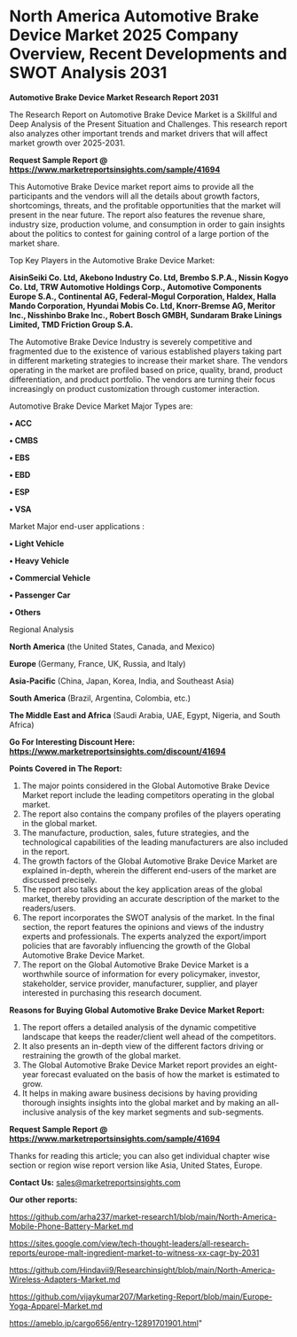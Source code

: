 # North America Automotive Brake Device Market 2025 Company Overview, Recent Developments and SWOT Analysis 2031

<strong>Automotive Brake Device Market Research Report 2031</strong>

The Research Report on Automotive Brake Device Market is a Skillful and Deep Analysis of the Present Situation and Challenges. This research report also analyzes other important trends and market drivers that will affect market growth over 2025-2031.

<strong>Request Sample Report @ <a href=https://www.marketreportsinsights.com/sample/41694>https://www.marketreportsinsights.com/sample/41694</a></strong>

This Automotive Brake Device market report aims to provide all the participants and the vendors will all the details about growth factors, shortcomings, threats, and the profitable opportunities that the market will present in the near future. The report also features the revenue share, industry size, production volume, and consumption in order to gain insights about the politics to contest for gaining control of a large portion of the market share.

Top Key Players in the Automotive Brake Device Market:

<strong>AisinSeiki Co. Ltd, Akebono Industry Co. Ltd, Brembo S.P.A., Nissin Kogyo Co. Ltd, TRW Automotive Holdings Corp., Automotive Components Europe S.A., Continental AG, Federal-Mogul Corporation, Haldex, Halla Mando Corporation, Hyundai Mobis Co. Ltd, Knorr-Bremse AG, Meritor Inc., Nisshinbo Brake Inc., Robert Bosch GMBH, Sundaram Brake Linings Limited, TMD Friction Group S.A.</strong>

The Automotive Brake Device Industry is severely competitive and fragmented due to the existence of various established players taking part in different marketing strategies to increase their market share. The vendors operating in the market are profiled based on price, quality, brand, product differentiation, and product portfolio. The vendors are turning their focus increasingly on product customization through customer interaction.

Automotive Brake Device Market Major Types are:

<strong>•  ACC

•  CMBS

•  EBS

•  EBD

•  ESP

•  VSA</strong>

Market Major end-user applications :

<strong>•  Light Vehicle

•  Heavy Vehicle

•  Commercial Vehicle

•  Passenger Car

•  Others</strong>

Regional Analysis

</u><strong><b>North America</b></strong> (the United States, Canada, and Mexico)

<strong><b>Europe </b></strong>(Germany, France, UK, Russia, and Italy)

<strong><b>Asia-Pacific</b></strong> (China, Japan, Korea, India, and Southeast Asia)

<strong><b>South America</b></strong> (Brazil, Argentina, Colombia, etc.)

<strong><b>The Middle East and Africa</b></strong> (Saudi Arabia, UAE, Egypt, Nigeria, and South Africa)

<strong>Go For Interesting Discount Here: <a href=https://www.marketreportsinsights.com/discount/41694>https://www.marketreportsinsights.com/discount/41694</a></strong>

<strong>Points Covered in The Report:</strong>
<ol>
  <li>The major points considered in the Global Automotive Brake Device Market report include the leading competitors operating in the global market.</li>
  <li>The report also contains the company profiles of the players operating in the global market.</li>
  <li>The manufacture, production, sales, future strategies, and the technological capabilities of the leading manufacturers are also included in the report.</li>
  <li>The growth factors of the Global Automotive Brake Device Market are explained in-depth, wherein the different end-users of the market are discussed precisely.</li>
  <li>The report also talks about the key application areas of the global market, thereby providing an accurate description of the market to the readers/users.</li>
  <li>The report incorporates the SWOT analysis of the market. In the final section, the report features the opinions and views of the industry experts and professionals. The experts analyzed the export/import policies that are favorably influencing the growth of the Global Automotive Brake Device Market.</li>
  <li>The report on the Global Automotive Brake Device Market is a worthwhile source of information for every policymaker, investor, stakeholder, service provider, manufacturer, supplier, and player interested in purchasing this research document.</li>
</ol>
<strong>Reasons for Buying Global Automotive Brake Device Market Report:</strong>

<ol>
  <li>The report offers a detailed analysis of the dynamic competitive landscape that keeps the reader/client well ahead of the competitors.</li>
  <li>It also presents an in-depth view of the different factors driving or restraining the growth of the global market.</li>
  <li>The Global Automotive Brake Device Market report provides an eight-year forecast evaluated on the basis of how the market is estimated to grow.</li>
  <li>It helps in making aware business decisions by having providing thorough insights insights into the global market and by making an all-inclusive analysis of the key market segments and sub-segments.</li>
</ol>
<strong>Request Sample Report @ <a href=https://www.marketreportsinsights.com/sample/41694>https://www.marketreportsinsights.com/sample/41694</a></strong>


Thanks for reading this article; you can also get individual chapter wise section or region wise report version like Asia, United States, Europe.

<strong>Contact Us:</strong>
sales@marketreportsinsights.com

<strong>Our other reports:</strong>

<a href=https://github.com/arha237/market-research1/blob/main/North-America-Mobile-Phone-Battery-Market.md>https://github.com/arha237/market-research1/blob/main/North-America-Mobile-Phone-Battery-Market.md</a>

<a href=https://sites.google.com/view/tech-thought-leaders/all-research-reports/europe-malt-ingredient-market-to-witness-xx-cagr-by-2031>https://sites.google.com/view/tech-thought-leaders/all-research-reports/europe-malt-ingredient-market-to-witness-xx-cagr-by-2031</a>

<a href=https://github.com/Hindavii9/Researchinsight/blob/main/North-America-Wireless-Adapters-Market.md>https://github.com/Hindavii9/Researchinsight/blob/main/North-America-Wireless-Adapters-Market.md</a>

<a href=https://github.com/vijaykumar207/Marketing-Report/blob/main/Europe-Yoga-Apparel-Market.md>https://github.com/vijaykumar207/Marketing-Report/blob/main/Europe-Yoga-Apparel-Market.md</a>

<a href=https://ameblo.jp/cargo656/entry-12891701901.html>https://ameblo.jp/cargo656/entry-12891701901.html</a>"
